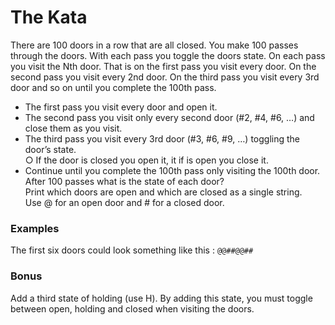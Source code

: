 # The Kata

There are 100 doors in a row that are all closed. You make 100 passes through the doors. With each pass you toggle
the doors state. On each pass you visit the Nth door. That is on the first pass you visit every door. On the second pass
you visit every 2nd door. On the third pass you visit every 3rd door and so on until you complete the 100th pass.

- The first pass you visit every door and open it.
- The second pass you visit only every second door (#2, #4, #6, …) and close them as you visit.
- The third pass you visit every 3rd door (#3, #6, #9, …) toggling the door’s state. <br>
○ If the door is closed you open it, it if is open you close it.
- Continue until you complete the 100th pass only visiting the 100th door.
After 100 passes what is the state of each door? <br/>
Print which doors are open and which are closed as a single string. <br/>
Use @ for an open door and # for a closed door. <br/>
### ____Examples____
The first six doors could look something like this : `@@##@@##`
### **Bonus**
Add a third state of  holding (use H). By adding this state, you must toggle between open, holding and closed when
visiting the doors.